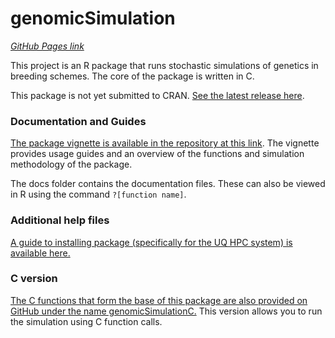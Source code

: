# genomicSimulation
*[GitHub Pages link](https://kiravill.github.io/genomicSimulation/)*

This project is an R package that runs stochastic simulations of genetics in breeding schemes. The core of the package is written in C.

This package is not yet submitted to CRAN. [See the latest release here](https://github.com/KiraVill/genomicSimulation/releases).

### Documentation and Guides
[The package vignette is available in the repository at this link](https://kiravill.github.io/genomicSimulation/vignettes/gSvignette.html). The vignette provides usage guides and an overview of the functions and simulation methodology of the package. 

The docs folder contains the documentation files. These can also be viewed in R using the command `?[function name]`. 

### Additional help files
[A guide to installing package (specifically for the UQ HPC system) is available here.](vignettes/gSinstallguide.md)

### C version
[The C functions that form the base of this package are also provided on GitHub under the name genomicSimulationC.](https://github.com/KiraVill/genomicSimulationC) This version allows you to run the simulation using C function calls.